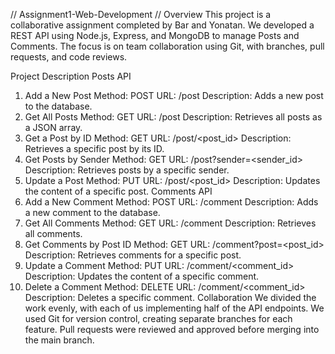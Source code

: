 // Assignment1-Web-Development //
Overview
This project is a collaborative assignment completed by Bar and Yonatan. We developed a REST API using Node.js, Express, and MongoDB to manage Posts and Comments. The focus is on team collaboration using Git, with branches, pull requests, and code reviews.

Project Description
Posts API
1. Add a New Post
Method: POST
URL: /post
Description: Adds a new post to the database.
2. Get All Posts
Method: GET
URL: /post
Description: Retrieves all posts as a JSON array.
3. Get a Post by ID
Method: GET
URL: /post/<post_id>
Description: Retrieves a specific post by its ID.
4. Get Posts by Sender
Method: GET
URL: /post?sender=<sender_id>
Description: Retrieves posts by a specific sender.
5. Update a Post
Method: PUT
URL: /post/<post_id>
Description: Updates the content of a specific post.
Comments API
1. Add a New Comment
Method: POST
URL: /comment
Description: Adds a new comment to the database.
2. Get All Comments
Method: GET
URL: /comment
Description: Retrieves all comments.
3. Get Comments by Post ID
Method: GET
URL: /comment?post=<post_id>
Description: Retrieves comments for a specific post.
4. Update a Comment
Method: PUT
URL: /comment/<comment_id>
Description: Updates the content of a specific comment.
5. Delete a Comment
Method: DELETE
URL: /comment/<comment_id>
Description: Deletes a specific comment.
Collaboration
We divided the work evenly, with each of us implementing half of the API endpoints. We used Git for version control, creating separate branches for each feature. Pull requests were reviewed and approved before merging into the main branch.

